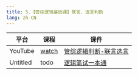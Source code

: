 ```yaml
---
title: 5.【管综逻辑基础课】联言、选言判断
lang: zh-CN
---
```



| 平台       | 课程                                                                                                                               | 课件                                                                                                                                                                                        |
|----------|------------------------------------------------------------------------------------------------------------------------------------|---------------------------------------------------------------------------------------------------------------------------------------------------------------------------------------------|
| YouTube  | [watch](https://www.youtube.com/watch?v=R2EkPDoenbk&list=PLm0MFkgiW1JiOt8shUCMSGDsqFS23k83T&index=5)                                  | [管综逻辑判断-联言选言](../../public/logic/%E9%80%BB%E8%BE%91-%E5%9F%BA%E7%A1%80%E8%AF%BE/pdf/%E7%AE%A1%E7%BB%BC%E9%80%BB%E8%BE%91%E5%88%A4%E6%96%AD%20-%20%E8%81%94%E8%A8%80%E9%80%89%E8%A8%80.pdf)  |
| Untitled | todo | [逻辑笔试一本通](../../public/logic/%E9%80%BB%E8%BE%91-%E5%9F%BA%E7%A1%80%E8%AF%BE/pdf/1.%E3%80%90%E7%AC%94%E8%AF%95%E4%B8%80%E6%9C%AC%E9%80%9A%E3%80%91%E7%AE%A1%E7%BB%BC-%E9%80%BB%E8%BE%91.pdf) |                                                                                                                                                                                           |



